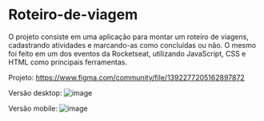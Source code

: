 # Roteiro-de-viagem
  O projeto consiste em uma aplicação para montar um roteiro de viagens, cadastrando atividades e marcando-as como concluídas ou não. O mesmo foi feito em um dos eventos da Rocketseat, utilizando JavaScript, CSS e HTML como principais ferramentas.

Projeto: https://www.figma.com/community/file/1392277205162897872

Versão desktop:
![image](https://github.com/user-attachments/assets/6738be9f-0d3a-4a76-b725-0bd54c3b2c8b)

Versão mobile:
![image](https://github.com/user-attachments/assets/045ce1a2-9628-42b5-a246-1158fad39439)

